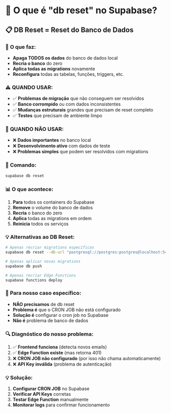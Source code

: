 # 🔄 O que é "db reset" no Supabase?

## 📋 **DB Reset = Reset do Banco de Dados**

### 🎯 **O que faz:**
- **Apaga TODOS os dados** do banco de dados local
- **Recria o banco** do zero
- **Aplica todas as migrations** novamente
- **Reconfigura** todas as tabelas, funções, triggers, etc.

### ⚠️ **QUANDO USAR:**
- ✅ **Problemas de migração** que não conseguem ser resolvidos
- ✅ **Banco corrompido** ou com dados inconsistentes
- ✅ **Mudanças estruturais** grandes que precisam de reset completo
- ✅ **Testes** que precisam de ambiente limpo

### 🚨 **QUANDO NÃO USAR:**
- ❌ **Dados importantes** no banco local
- ❌ **Desenvolvimento ativo** com dados de teste
- ❌ **Problemas simples** que podem ser resolvidos com migrations

### 🔧 **Comando:**
```bash
supabase db reset
```

### 📊 **O que acontece:**
1. **Para** todos os containers do Supabase
2. **Remove** o volume do banco de dados
3. **Recria** o banco do zero
4. **Aplica** todas as migrations em ordem
5. **Reinicia** todos os serviços

### 💡 **Alternativas ao DB Reset:**
```bash
# Apenas recriar migrations específicas
supabase db reset --db-url "postgresql://postgres:postgres@localhost:54322/postgres"

# Apenas aplicar novas migrations
supabase db push

# Apenas recriar Edge Functions
supabase functions deploy
```

### 🎯 **Para nosso caso específico:**
- **NÃO precisamos** de db reset
- **Problema é** que o CRON JOB não está configurado
- **Solução é** configurar o cron job no Supabase
- **Não é** problema de banco de dados

### 🔍 **Diagnóstico do nosso problema:**
1. ✅ **Frontend funciona** (detecta novos emails)
2. ✅ **Edge Function existe** (mas retorna 401)
3. ❌ **CRON JOB não configurado** (por isso não chama automaticamente)
4. ❌ **API Key inválida** (problema de autenticação)

### 💡 **Solução:**
1. **Configurar CRON JOB** no Supabase
2. **Verificar API Keys** corretas
3. **Testar Edge Function** manualmente
4. **Monitorar logs** para confirmar funcionamento
